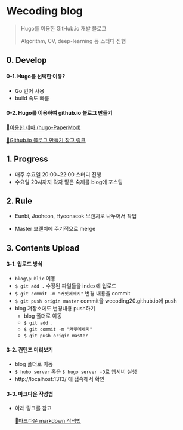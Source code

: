 # Wecoding blog

> Hugo를 이용한 GitHub.io 개발 블로그
>
> Algorithm, CV, deep-learning 등 스터디 진행



## 0. Develop

#### 0-1. Hugo를 선택한 이유?

- Go 언어 사용
- build 속도 빠름



#### 0-2. Hugo를 이용하여 github.io 블로그 만들기

[📎이용한 테마 (hugo-PaperMod)](https://github.com/adityatelange/hugo-PaperMod)

[📎Github.io 블로그 만들기 참고 링크](https://github.com/Integerous/Integerous.github.io)



## 1. Progress

- 매주 수요일 20:00~22:00 스터디 진행
- 수요일 20시까지 각자 맡은 숙제를 blog에 포스팅



## 2. Rule

- Eunbi, Jooheon, Hyeonseok 브랜치로 나누어서 작업

- Master 브랜치에 주기적으로 merge



## 3. Contents Upload

#### 3-1. 업로드 방식

- ```blog\public``` 이동
- ```$ git add .``` 수정된 파일들을 index에 업로드
- ```$ git commit -m "커밋메세지"``` 변경 내용을 commit
- ```$ git push origin master``` commit을 wecoding20.github.io에 push
- blog 저장소에도 변경내용 push하기
  - blog 폴더로 이동
  - ```$ git add .```
  - ```$ git commit -m "커밋메세지"```
  - ```$ git push origin master```



#### 3-2. 컨텐츠 미리보기

- blog 폴더로 이동
- ```$ hubo server``` 혹은 ```$ hugo server -D```로 웹서버 실행
- http://localhost:1313/ 에 접속해서 확인



#### 3-3. 마크다운 작성법

- 아래 링크를 참고

  [📎마크다운 markdown 작석법](https://gist.github.com/ihoneymon/652be052a0727ad59601)